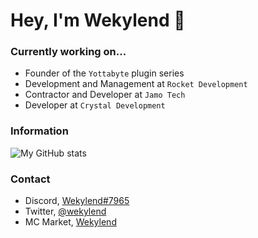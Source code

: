 # Hey, I'm Wekylend 👋

### Currently working on...
* Founder of the `Yottabyte` plugin series
* Development and Management at `Rocket Development`
* Contractor and Developer at `Jamo Tech` 
* Developer at `Crystal Development`

### Information
![My GitHub stats](https://github-readme-stats.vercel.app/api?username=wekylend&count_private=true&theme=github_dark)

### Contact
* Discord, [Wekylend#7965](https://discord.gg/gntMFqnZyj)
* Twitter, [@wekylend](https://twitter.com/wekylend)
* MC Market, [Wekylend](https://www.mc-market.org/members/106892/)
